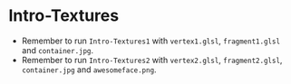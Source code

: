 # Intro-Textures
- Remember to run `Intro-Textures1` with `vertex1.glsl`, `fragment1.glsl` and `container.jpg`.
- Remember to run `Intro-Textures2` with `vertex2.glsl`, `fragment2.glsl`, `container.jpg` and `awesomeface.png`.
